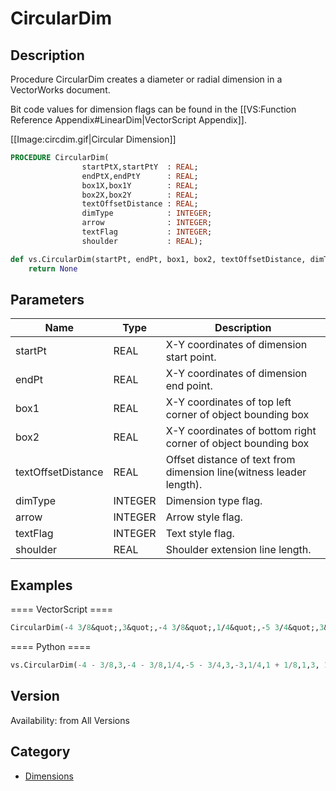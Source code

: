 # CircularDim

## Description
Procedure CircularDim creates a diameter or radial dimension in a VectorWorks document.

Bit code values for dimension flags can be found in the [[VS:Function Reference Appendix#LinearDim|VectorScript Appendix]].

[[Image:circdim.gif|Circular Dimension]]

```pascal
PROCEDURE CircularDim(
				startPtX,startPtY  : REAL;
				endPtX,endPtY      : REAL;
				box1X,box1Y        : REAL;
				box2X,box2Y        : REAL;
				textOffsetDistance : REAL;
				dimType            : INTEGER;
				arrow              : INTEGER;
				textFlag           : INTEGER;
				shoulder           : REAL);
```

```python
def vs.CircularDim(startPt, endPt, box1, box2, textOffsetDistance, dimType, arrow, textFlag, shoulder):
    return None
```

## Parameters
|Name|Type|Description|
|---|---|---|
|startPt|REAL|X-Y coordinates of dimension start point.|
|endPt|REAL|X-Y coordinates of dimension end point.|
|box1|REAL|X-Y coordinates of top left corner of object bounding box|
|box2|REAL|X-Y coordinates of bottom right corner of object bounding box|
|textOffsetDistance|REAL|Offset distance of text from dimension line(witness leader length).|
|dimType|INTEGER|Dimension type flag.|
|arrow|INTEGER|Arrow style flag.|
|textFlag|INTEGER|Text style flag.|
|shoulder|REAL|Shoulder extension line length.|

## Examples
==== VectorScript ====
```pascal
CircularDim(-4 3/8&quot;,3&quot;,-4 3/8&quot;,1/4&quot;,-5 3/4&quot;,3&quot;,-3&quot;,1/4&quot;,1 1/8&quot;,1,3, 1025,1/4&quot;);
```
==== Python ====
```python
vs.CircularDim(-4 - 3/8,3,-4 - 3/8,1/4,-5 - 3/4,3,-3,1/4,1 + 1/8,1,3, 1025,1/4)
```

## Version
Availability: from All Versions

## Category
* [Dimensions](../Categories/Dimensions.md)
